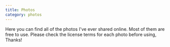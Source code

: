 ```yaml
---
title: Photos
category: photos
---
```


Here you can find all of the photos I've ever shared online. Most of them are free to use. Please check the license terms for each photo before using, Thanks!
